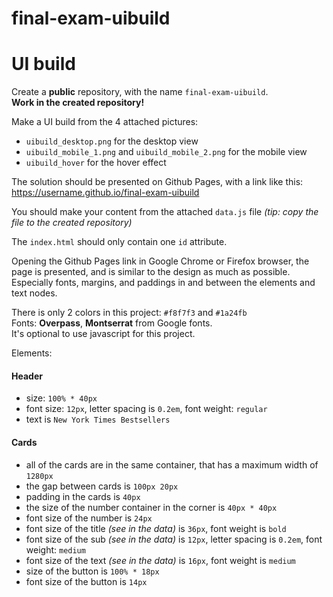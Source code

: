 # final-exam-uibuild

# UI build
Create a **public** repository, with the name `final-exam-uibuild`.  
**Work in the created repository!**

Make a UI build from the 4 attached pictures:
 - `uibuild_desktop.png` for the desktop view
 - `uibuild_mobile_1.png` and `uibuild_mobile_2.png` for the mobile view
 - `uibuild_hover` for the hover effect

The solution should be presented on Github Pages, with a link like this: https://username.github.io/final-exam-uibuild

You should make your content from the attached `data.js` file *(tip: copy the file to the created repository)*

The `index.html` should only contain one `id` attribute.

Opening the Github Pages link in Google Chrome or Firefox browser, the page is presented, and is similar to the design as much as possible. Especially fonts, margins, and paddings in and between the elements and text nodes.

There is only 2 colors in this project: `#f8f7f3` and `#1a24fb`  
Fonts: **Overpass**, **Montserrat** from Google fonts.  
It's optional to use javascript for this project.

Elements:
 #### Header
  - size: `100% * 40px`
  - font size: `12px`, letter spacing is `0.2em`, font weight: `regular`
  - text is `New York Times Bestsellers`

 #### Cards
  - all of the cards are in the same container, that has a maximum width of `1280px`
  - the gap between cards is `100px 20px`
  - padding in the cards is `40px`
  - the size of the number container in the corner is `40px * 40px`
  - font size of the number is `24px`
  - font size of the title *(see in the data)* is `36px`, font weight is `bold`
  - font size of the sub *(see in the data)* is `12px`, letter spacing is `0.2em`, font weight: `medium`
  - font size of the text *(see in the data)* is `16px`, font weight is `medium`
  - size of the button is `100% * 18px`
  - font size of the button is `14px`
